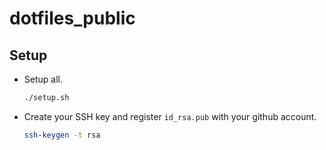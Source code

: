 # dotfiles_public


## Setup

- Setup all.
  ```bash
  ./setup.sh
  ```

- Create your SSH key and register `id_rsa.pub` with your github account.
  ```bash
  ssh-keygen -t rsa
  ```

